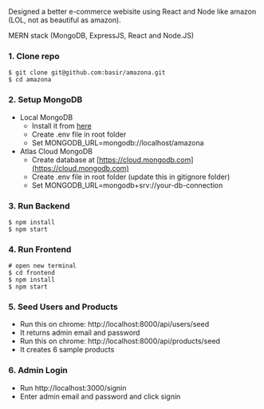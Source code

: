 Designed a better e-commerce webisite using React and Node like amazon (LOL, not as beautiful as amazon). 

MERN stack (MongoDB, ExpressJS, React and Node.JS)


### 1. Clone repo
```
$ git clone git@github.com:basir/amazona.git
$ cd amazona
```

### 2. Setup MongoDB
- Local MongoDB
  - Install it from [here](https://www.mongodb.com/try/download/community)
  - Create .env file in root folder
  - Set MONGODB_URL=mongodb://localhost/amazona  
- Atlas Cloud MongoDB
  - Create database at [https://cloud.mongodb.com](https://cloud.mongodb.com)
  - Create .env file in root folder (update this in gitignore folder)
  - Set MONGODB_URL=mongodb+srv://your-db-connection

### 3. Run Backend
```
$ npm install
$ npm start
```

### 4. Run Frontend
```
# open new terminal
$ cd frontend
$ npm install
$ npm start
```

### 5. Seed Users and Products
- Run this on chrome: http://localhost:8000/api/users/seed
- It returns admin email and password
- Run this on chrome: http://localhost:8000/api/products/seed
- It creates 6 sample products

### 6. Admin Login
- Run http://localhost:3000/signin
- Enter admin email and password and click signin

